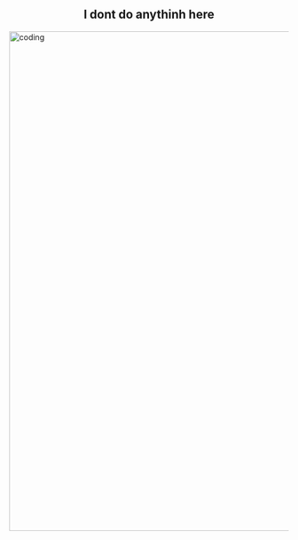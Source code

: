 <h2 align="center"> I dont do anythinh here  </h2>


<img align="center" alt="coding" width="900" src="https://i.pinimg.com/originals/f7/d0/6f/f7d06fdbddcfb5df6ae6ae0f06d49c77.gif">
